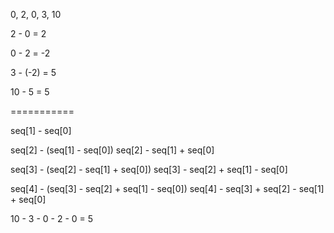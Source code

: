 0, 2, 0, 3, 10

2 - 0 = 2

0 - 2 = -2 

3 - (-2) = 5

10 - 5 = 5

===========

seq[1] - seq[0]

seq[2] - (seq[1] - seq[0])
seq[2] - seq[1] + seq[0]

seq[3] - (seq[2] - seq[1] + seq[0])
seq[3] - seq[2] + seq[1] - seq[0]

seq[4] - (seq[3] - seq[2] + seq[1] - seq[0])
seq[4] - seq[3] + seq[2] - seq[1] + seq[0]

10 - 3 - 0 - 2 - 0 = 5

